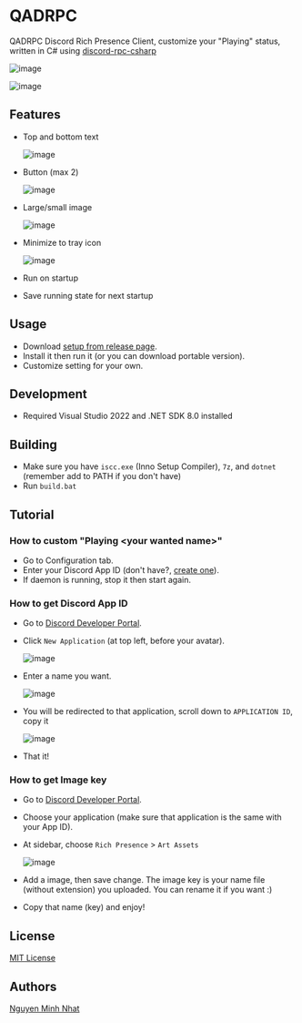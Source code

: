 # QADRPC

QADRPC Discord Rich Presence Client, customize your "Playing" status, written in C# using [discord-rpc-csharp](https://github.com/Lachee/discord-rpc-csharp)

![image](https://i.imgur.com/IcXG1oV.png)

![image](https://i.imgur.com/HgOTXqo.png)

## Features

- Top and bottom text
 
  ![image](https://i.imgur.com/vPGExdw.png)

- Button (max 2)

  ![image](https://i.imgur.com/3mX9ooZ.jpeg)

- Large/small image

  ![image](https://i.imgur.com/O77Iv0B.png)
 
- Minimize to tray icon

  ![image](https://i.imgur.com/KbMa5k2.png)
  
- Run on startup
- Save running state for next startup

## Usage

- Download [setup from release page](https://github.com/nguyennhatit/QADRPC/releases/latest).
- Install it then run it (or you can download portable version).
- Customize setting for your own.

## Development

- Required Visual Studio 2022 and .NET SDK 8.0 installed

## Building

- Make sure you have `iscc.exe` (Inno Setup Compiler), `7z`, and `dotnet` (remember add to PATH if you don't have)
- Run `build.bat`

## Tutorial

### How to custom "Playing \<your wanted name\>"

- Go to Configuration tab.
- Enter your Discord App ID (don't have?, [create one](#how-to-get-discord-app-id)).
- If daemon is running, stop it then start again.

### How to get Discord App ID

- Go to [Discord Developer Portal](https://discord.com/developers/applications).
- Click `New Application` (at top left, before your avatar).

  ![image](https://github.com/user-attachments/assets/18b07d79-92e1-4961-aad6-25878c47412c)
  
- Enter a name you want.

  ![image](https://github.com/user-attachments/assets/3aecb90b-c0f5-4909-97d6-8c6afa7e252b)

- You will be redirected to that application, scroll down to `APPLICATION ID`, copy it

  ![image](https://github.com/user-attachments/assets/c28d29cf-de23-41fa-bc96-99f2d82d5818)

- That it!

### How to get Image key

- Go to [Discord Developer Portal](https://discord.com/developers/applications).
- Choose your application (make sure that application is the same with your App ID).
- At sidebar, choose `Rich Presence` > `Art Assets`

  ![image](https://github.com/user-attachments/assets/14bfafff-c597-4f4c-9f6d-6c62b2a29ff4)

- Add a image, then save change. The image key is your name file (without extension) you uploaded. You can rename it if you want :)
- Copy that name (key) and enjoy!

## License 

[MIT License](LICENSE.txt)

## Authors

[Nguyen Minh Nhat](https://github.com/nguyennhatit)
